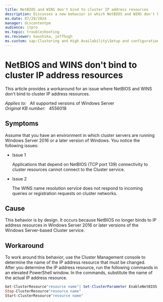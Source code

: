 ```yaml
---
title: NetBIOS and WINS don't bind to cluster IP address resources
description: Discusses a new behavior in which NetBIOS and WINS don't bind to cluster IP address resources
ms.date: 07/29/2024
manager: dcscontentpm
audience: itpro
ms.topic: troubleshooting
ms.reviewer: kaushika, jeffhugh
ms.custom: sap:Clustering and High Availability\Setup and configuration of clustered services and applications, csstroubleshoot
---
```

# NetBIOS and WINS don't bind to cluster IP address resources

This article provides a workaround for an issue where NetBIOS and WINS don't bind to cluster IP address resources.

_Applies to:_ &nbsp; All supported versions of Windows Server  
_Original KB number:_ &nbsp; 4556018

## Symptoms

Assume that you have an environment in which cluster servers are running Windows Server 2016 or a later version of Windows. You notice the following issues:

- Issue 1

    Applications that depend on NetBIOS (TCP port 139) connectivity to cluster resources cannot connect to the Cluster service.

- Issue 2

    The WINS name resolution service does not respond to incoming queries or registration requests on cluster networks.

## Cause

This behavior is by design. It occurs because NetBIOS no longer binds to IP address resources in Windows Server 2016 or later versions of the Windows Server-based Cluster service.

## Workaround

To work around this behavior, use the Cluster Management console to determine the name of the IP address resource that must be changed.  
After you determine the IP address resource, run the following commands in an elevated PowerShell window. In the commands, substitute the name of the actual IP address resource.  

```powershell
Get-ClusterResource"resource name"| Set-ClusterParameter EnableNetBIOS 1
Stop-ClusterResource"resource name"
Start-ClusterResource"resource name"
```
